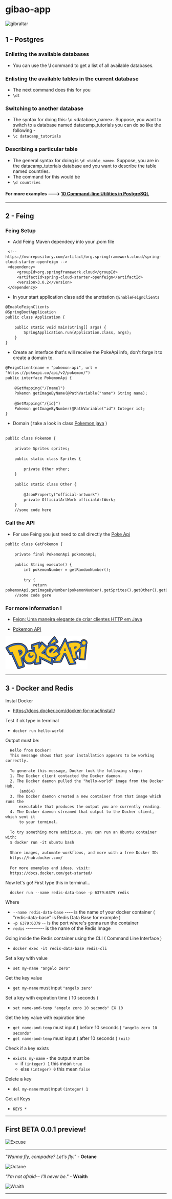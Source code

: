 # gibao-app
![gibraltar](https://i.imgur.com/VpZHPVY.jpg)


## 1 - Postgres

### Enlisting the available databases
 - You can use the \l command to get a list of all available databases.

### Enlisting the available tables in the current database
- The next command does this for you 
- ```\dt ```

### Switching to another database
- The syntax for doing this: \c <database_name>. Suppose, you want to switch to a database named datacamp_tutorials you can do so like the following -
- ```\c datacamp_tutorials``` 


### Describing a particular table
 - The general syntax for doing is ```\d <table_name>```. Suppose, you are in the datacamp_tutorials database and you want to describe the table named countries. 
 - The command for this would be 
 - ```\d countries ```

#### For more examples ---> [10 Command-line Utilities in PostgreSQL](https://www.datacamp.com/community/tutorials/10-command-line-utilities-postgresql?utm_source=adwords_ppc&utm_campaignid=1455363063&utm_adgroupid=65083631748&utm_device=c&utm_keyword=&utm_matchtype=b&utm_network=g&utm_adpostion=&utm_creative=332602034361&utm_targetid=aud-392016246653:dsa-429603003980&utm_loc_interest_ms=&utm_loc_physical_ms=1001773&gclid=Cj0KCQiAnKeCBhDPARIsAFDTLTIrlsOiY9m31jKm5SeMNVmaG4bMojBbJlhKQAVyLgdV5ueb_xYd3cgaAvm-EALw_wcB)

---

## 2 - Feing

### Feing Setup
- Add Feing Maven dependecy into your .pom file
```
 <!-- https://mvnrepository.com/artifact/org.springframework.cloud/spring-cloud-starter-openfeign -->
 <dependency>
     <groupId>org.springframework.cloud</groupId>
     <artifactId>spring-cloud-starter-openfeign</artifactId>
     <version>3.0.2</version>
 </dependency>
```
- In your start application class add the anottation `@EnableFeignClients`
```
@EnableFeignClients
@SpringBootApplication
public class Application {

    public static void main(String[] args) {
        SpringApplication.run(Application.class, args);
    }
}
```
- Create an interface that's will receive the PokeApi info, don't forge it to create a domain to.

```
@FeignClient(name = "pokemon-api", url = "https://pokeapi.co/api/v2/pokemon/")
public interface PokemonApi {

    @GetMapping("/{name}")
    Pokemon getImageByName(@PathVariable("name") String name);

    @GetMapping("/{id}")
    Pokemon getImageByNumber(@PathVariable("id") Integer id);
}
```

 - Domain ( take a look in class [Pokemon.java](https://github.com/angelozero/gibao-app/blob/master/src/main/java/com/angelozero/gibao/app/domain/Pokemon.java) )
```

public class Pokemon {

    private Sprites sprites;

    public static class Sprites {

        private Other other;
    }

    public static class Other {

        @JsonProperty("official-artwork")
        private OfficialArtWork officialArtWork;
    }
    //some code here
```

### Call the API
- For use Feing you just need to call directly the [Poke Api](https://github.com/angelozero/gibao-app/blob/master/src/main/java/com/angelozero/gibao/app/usecase/GetPokemon.java)

```
public class GetPokemon {

    private final PokemonApi pokemonApi;

    public String execute() {
        int pokemonNumber = getRandomNumber();

        try {
            return pokemonApi.getImageByNumber(pokemonNumber).getSprites().getOther().getOfficialArtWork().getFrontDefault();
    //some code gere
```
### For more information !
- [Feign: Uma maneira elegante de criar clientes HTTP em Java](https://felixgilioli.medium.com/feign-uma-maneira-elegante-de-criar-clientes-http-em-java-c7c13c318cbe)

- [Pokemon API](https://pokeapi.co/) 
  
![Pikachu](https://raw.githubusercontent.com/PokeAPI/media/master/logo/pokeapi_256.png)

--- 

## 3 - Docker and Redis

Instal Docker
- https://docs.docker.com/docker-for-mac/install/

Test if ok type in terminal
- `docker run hello-world`

Output must be:

```shell
  Hello from Docker!
  This message shows that your installation appears to be working correctly.

  To generate this message, Docker took the following steps:
  1. The Docker client contacted the Docker daemon.
  2. The Docker daemon pulled the "hello-world" image from the Docker Hub.
      (amd64)
  3. The Docker daemon created a new container from that image which runs the
      executable that produces the output you are currently reading.
  4. The Docker daemon streamed that output to the Docker client, which sent it
      to your terminal.

  To try something more ambitious, you can run an Ubuntu container with:
  $ docker run -it ubuntu bash

  Share images, automate workflows, and more with a free Docker ID:
  https://hub.docker.com/

  For more examples and ideas, visit:
  https://docs.docker.com/get-started/
```

Now let's go! First type this in terminal...

```shell
  docker run --name redis-data-base -p 6379:6379 redis
```

Where
- `--name redis-data-base` ---- is the name of your docker container ( "redis-data-base" is Redis Data Base for example )
- `-p 6379:6379` -- is the port where's gonna run the container
- `redis` --------- is the name of the Redis Image

Going inside the Redis container using the CLI ( Command Line Interface )
- `docker exec -it redis-data-base redis-cli`

Set a key with value
- `set my-name "angelo zero"`

Get the key value
- `get my-name` must input `"angelo zero"`

Set a key with expiration time ( 10 seconds )
- `set name-and-temp "angelo zero 10 seconds" EX 10`

Get the key value with expiration time
- `get name-and-temp` must input ( before 10 seconds ) `"angelo zero 10 seconds"`
- `get name-and-temp` must input ( after 10 seconds ) `(nil)`

Check if a key exists
- `exists my-name` - the output must be
    - if `(integer) 1` this mean `true`
    - else `(integer) 0` this mean `false`

Delete a key
- `del my-name` must input `(integer) 1`

Get all Keys
- `KEYS *`


---
## First BETA 0.0.1 preview!
![Excuse](https://s3.gifyu.com/images/ezgif.com-gif-makerad94f6de2a1f6698.gif)

---

*"Wanna fly, compadre? Let's fly."* - **Octane**
 
 ![Octane](https://pa1.narvii.com/7219/04dd0e9ac40347ac391d9ba6323f6b822f182831r1-256-256_hq.gif)

*"I’m not afraid-- I’ll never be."* - **Wraith**

![Wraith](https://i.pinimg.com/originals/97/9a/6a/979a6af7254269512e331b7f0abc1256.gif)

[comment]: <> ( ![Wraith]&#40;https://64.media.tumblr.com/dfdf88c6295f4534e1b8e25b41b06b87/tumblr_przfnw4o471seajk2_400.png&#41;)

[comment]: <> ( ![Bloodhound]&#40;https://64.media.tumblr.com/2e397b84b9f4880b0f8c0954d04d3236/tumblr_przfnwsVdb1seajk2_400.png&#41;)

[comment]: <> ( ![Lifeline]&#40;https://64.media.tumblr.com/97e8abc9981caa9112a345f5c751db73/tumblr_przfnw2Nmo1seajk2_400.png&#41;)

[comment]: <> ( ![Bangalore]&#40;https://64.media.tumblr.com/cd94a364139ea43ba9fab89bb03bb6c3/tumblr_przfnwprJW1seajk2_400.png&#41;)
 
---
